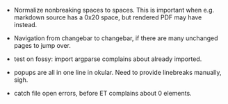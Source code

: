* Normalize nonbreaking spaces to spaces.
  This is important when e.g. markdown source has a 0x20 space, but rendered
  PDF may have &nbsp; instead.

* Navigation from changebar to changebar, if there are many unchanged pages to jump over.

* test on fossy: import argparse complains about already imported.

* popups are all in one line in okular. Need to provide linebreaks manually, sigh.

* catch file open errors, before ET complains about 0 elements.
